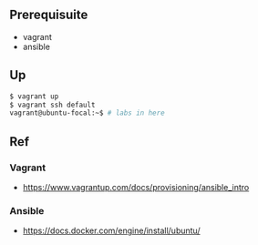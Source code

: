 ## Prerequisuite
- vagrant
- ansible

## Up
```sh
$ vagrant up
$ vagrant ssh default
vagrant@ubuntu-focal:~$ # labs in here
```
## Ref

### Vagrant
- https://www.vagrantup.com/docs/provisioning/ansible_intro
### Ansible
- https://docs.docker.com/engine/install/ubuntu/
